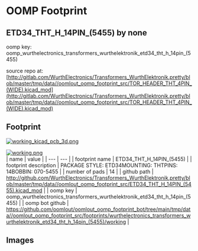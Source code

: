 # OOMP Footprint  
## ETD34_THT_H_14PIN_(5455)  by none  
  
oomp key: oomp_wurthelectronics_transformers_wurthelektronik_etd34_tht_h_14pin_(5455)  
  
source repo at: [http://gitlab.com/WurthElectronics/Transformers_WurthElektronik.pretty/blob/master/tmp/data//oomlout_oomp_footprint_src/TOR_HEADER_THT_4PIN_(WIDE).kicad_mod](http://gitlab.com/WurthElectronics/Transformers_WurthElektronik.pretty/blob/master/tmp/data//oomlout_oomp_footprint_src/TOR_HEADER_THT_4PIN_(WIDE).kicad_mod)  
## Footprint  
  
[![working_kicad_pcb_3d.png](working_kicad_pcb_3d_600.png)](working_kicad_pcb_3d.png)  
  
[![working.png](working_600.png)](working.png)  
| name | value | 
| --- | --- | 
| footprint name | ETD34_THT_H_14PIN_(5455) | 
| footprint description | PACKAGE STYLE: ETD34MOUNTING: THTPINS: 14BOBBIN: 070-5455 | 
| number of pads | 14 | 
| github path | http://github.com/WurthElectronics/Transformers_WurthElektronik.pretty/blob/master/tmp/data//oomlout_oomp_footprint_src/ETD34_THT_H_14PIN_(5455).kicad_mod | 
| oomp key | oomp_wurthelectronics_transformers_wurthelektronik_etd34_tht_h_14pin_(5455) | 
| oomp bot github | https://github.com/oomlout/oomlout_oomp_footprint_bot/tree/main/tmp/data//oomlout_oomp_footprint_src/footprints/wurthelectronics_transformers_wurthelektronik_etd34_tht_h_14pin_(5455)/working | 
## Images  
